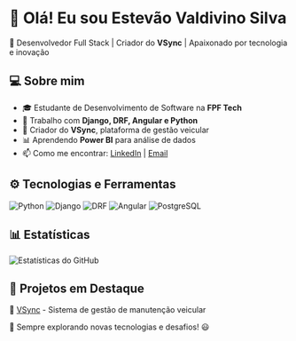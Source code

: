 # 👋 Olá! Eu sou Estevão Valdivino Silva  

🚀 Desenvolvedor Full Stack | Criador do **VSync** | Apaixonado por tecnologia e inovação  

## 💻 Sobre mim  
- 🎓 Estudante de Desenvolvimento de Software na **FPF Tech** 
- 🔧 Trabalho com **Django, DRF, Angular e Python**  
- 🚗 Criador do **VSync**, plataforma de gestão veicular  
- 📊 Aprendendo **Power BI** para análise de dados  
- 📫 Como me encontrar: [LinkedIn](https://www.linkedin.com/in/estev%C3%A3o-silva-83b51891/) | [Email](mailto:estevaovaldivinosilva@gmail.com)  

## ⚙️ Tecnologias e Ferramentas  
![Python](https://img.shields.io/badge/Python-3776AB?style=for-the-badge&logo=python&logoColor=white)
![Django](https://img.shields.io/badge/Django-092E20?style=for-the-badge&logo=django&logoColor=white)
![DRF](https://img.shields.io/badge/DRF-red?style=for-the-badge&logo=django&logoColor=white)
![Angular](https://img.shields.io/badge/Angular-DD0031?style=for-the-badge&logo=angular&logoColor=white)
![PostgreSQL](https://img.shields.io/badge/PostgreSQL-336791?style=for-the-badge&logo=postgresql&logoColor=white)

## 📊 Estatísticas  
![Estatísticas do GitHub](https://github-readme-stats.vercel.app/api?username=EstevaoSillva&show_icons=true&theme=radical)  

## 🚀 Projetos em Destaque  
🔹 [VSync](https://github.com/EstevaoSillva/VSync.git) - Sistema de gestão de manutenção veicular  

📌 Sempre explorando novas tecnologias e desafios! 😃
